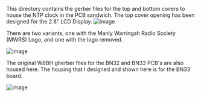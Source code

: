 This directory contains the gerber files for the top and bottom covers to house the NTP clock in the PCB sandwich. The top cover opening has been designed for the 2.8" LCD Display. 
![image](https://github.com/user-attachments/assets/c18dfef0-8964-447d-8197-54c2cbab43b1)

There are two variants, one with the Manly Warringah Radio Society (MWRS) Logo, and one with the logo removed.

![image](https://github.com/user-attachments/assets/fe1a43e4-cf5c-4946-87dd-4b80b3b65d5d)

The original W8BH gherber files for the BN32 and BN33 PCB's are also housed here. The housing that I designed and shown here is for the BN33 board.

![image](https://github.com/user-attachments/assets/b875d27a-2bee-47fc-935c-b9e003f0446a)
